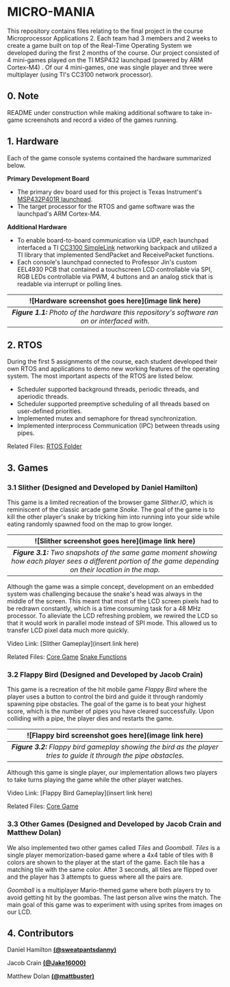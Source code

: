 # MICRO-MANIA

This repository contains files relating to the final project in the course Microprocessor Applications 2. Each team had 3 members and 2 weeks to create a game built on top of the Real-Time Operating System we developed during the first 2 months of the course. Our project consisted of 4 mini-games played on the TI MSP432 launchpad (powered by ARM Cortex-M4) . Of our 4 mini-games, one was single player and three were multiplayer (using TI's CC3100 network processor).

## 0. Note

README under construction while making additional software to take in-game screenshots and record a video of the games running. 

## 1. Hardware

Each of the game console systems contained the hardware summarized below.

**Primary Development Board**
- The primary dev board used for this project is Texas Instrument's [MSP432P401R launchpad](https://www.digikey.com/product-detail/en/texas-instruments/MSP-EXP432P401R/296-39653-ND/5170609?utm_adgroup=Programmers%20Dev&utm_source=google&utm_medium=cpc&utm_campaign=Dynamic%20Search&utm_term=&utm_content=Programmers%20Dev&gclid=CjwKCAjw8df2BRA3EiwAvfZWaOgytQmXXzaZwAcTeqqKzGvp99005kN3yQMMQ2ZUGjG0ndnfPLmGoxoCn70QAvD_BwE).
- The target processor for the RTOS and game software was the launchpad's ARM Cortex-M4.

**Additional Hardware**
- To enable board-to-board communication via UDP, each launchpad interfaced a TI [CC3100 SimpleLink](https://www.digikey.com/product-detail/en/texas-instruments/CC3100BOOST/296-37769-ND/4862810?utm_adgroup=RF%2FIF%20and%20RFID&utm_source=google&utm_medium=cpc&utm_campaign=Shopping_Texas%20Instruments_0296_Co-op&utm_term=&utm_content=RF%2FIF%20and%20RFID&gclid=CjwKCAjw8df2BRA3EiwAvfZWaJutkkvgnPuYSjb0I8DprFYE4M8eggaCiC-Tff1q4PmoknfxObZhlxoCDgAQAvD_BwE) networking backpack and utilized a TI library that implemented SendPacket and ReceivePacket functions.
-  Each console's launchpad connected to Professor Jin's custom EEL4930 PCB that contained a touchscreen LCD controllable via SPI, RGB LEDs controllable via PWM, 4 buttons and an analog stick that is readable via interrupt or polling lines.

| ![Hardware screenshot goes here](image link here) | 
|:--:| 
| ***Figure 1.1:** Photo of the hardware this repository's software ran on or interfaced with.* |


## 2. RTOS

During the first 5 assignments of the course, each student developed their own RTOS and applications to demo new working features of the operating system. The most important aspects of the RTOS are listed below.

- Scheduler supported background threads, periodic threads, and aperiodic threads.
- Scheduler supported preemptive scheduling of all threads based on user-defined priorities.
- Implemented mutex and semaphore for thread synchronization.
- Implemented interprocess Communication (IPC) between threads using pipes.

Related Files:
[RTOS Folder](https://github.com/digitaldanny/micro-mania/tree/master/rtos)

## 3. Games

### 3.1 Slither (Designed and Developed by Daniel Hamilton)

This game is a limited recreation of the browser game _Slither.IO_, which is reminiscent of the classic arcade game _Snake_. The goal of the game is to kill the other player's snake by tricking him into running into your side while eating randomly spawned food on the map to grow longer. 

| ![Slither screenshot goes here](image link here) | 
|:--:| 
| ***Figure 3.1:** Two snapshots of the same game moment showing how each player sees a different portion of the game depending on their location in the map.* |

Although the game was a simple concept, development on an embedded system was challenging because the snake's head was always in the middle of the screen. This meant that most of the LCD screen pixels had to be redrawn constantly, which is a time consuming task for a 48 MHz processor. To alleviate the LCD refreshing problem, we rewired the LCD so that it would work in parallel mode instead of SPI mode. This allowed us to transfer LCD pixel data much more quickly.

Video Link:
[Slither Gameplay](insert link here)

Related Files:
[Core Game](https://github.com/digitaldanny/micro-mania/blob/master/src/game3.c)
[Snake Functions](https://github.com/digitaldanny/micro-mania/blob/master/src/game3_snake_functions.c)

### 3.2 Flappy Bird (Designed and Developed by Jacob Crain)

This game is a recreation of the hit mobile game _Flappy Bird_ where the player uses a button to control the bird and guide it through randomly spawning pipe obstacles. The goal of the game is to beat your highest score, which is the number of pipes you have cleared successfully. Upon colliding with a pipe, the player dies and restarts the game.

| ![Flappy bird screenshot goes here](image link here) | 
|:--:| 
| ***Figure 3.2:** Flappy bird gameplay showing the bird as the player tries to guide it through the pipe obstacles.* |

Although this game is single player, our implementation allows two players to take turns playing the game while the other player watches.

Video Link:
[Flappy Bird Gameplay](insert link here)

Related Files:
[Core Game](https://github.com/digitaldanny/micro-mania/blob/master/src/game1.c)

### 3.3 Other Games (Designed and Developed by Jacob Crain and Matthew Dolan)

We also implemented two other games called _Tiles_ and _Goomball_. _Tiles_ is a single player memorization-based game where a 4x4 table of tiles with 8 colors are shown to the player at the start of the game.  Each tile has a matching tile with the same color. After 3 seconds, all tiles are flipped over and the player has 3 attempts to guess where all the pairs are.

_Goomball_ is a multiplayer Mario-themed game where both players try to avoid getting hit by the goombas. The last person alive wins the match. The main goal of this game was to experiment with using sprites from images on our LCD.

## 4. Contributors

Daniel Hamilton [**(@sweatpantsdanny)**](https://github.com/sweatpantsdanny)

Jacob Crain [**(@Jake16000)**](https://github.com/Jake16000)

Matthew Dolan [**(@mattbuster)**](https://github.com/mattbuster)

